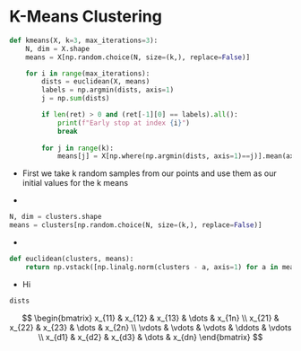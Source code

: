 # K-Means Clustering

```py
def kmeans(X, k=3, max_iterations=3):
    N, dim = X.shape
    means = X[np.random.choice(N, size=(k,), replace=False)]

    for i in range(max_iterations):
        dists = euclidean(X, means)
        labels = np.argmin(dists, axis=1)
        j = np.sum(dists)

        if len(ret) > 0 and (ret[-1][0] == labels).all():
            print(f"Early stop at index {i}")
            break
        
        for j in range(k):
            means[j] = X[np.where(np.argmin(dists, axis=1)==j)].mean(axis=0)
```

- First we take k random samples from our points and use them as our initial values for the k means

- 

```py
N, dim = clusters.shape
means = clusters[np.random.choice(N, size=(k,), replace=False)]
```

-

```py
def euclidean(clusters, means):
    return np.vstack([np.linalg.norm(clusters - a, axis=1) for a in means]).T
```

- Hi

```py
dists
```


$$
\begin{bmatrix}
    x_{11}       & x_{12} & x_{13} & \dots  & x_{1n} \\
    x_{21}       & x_{22} & x_{23} & \dots  & x_{2n} \\
    \vdots       & \vdots & \vdots & \ddots & \vdots \\
    x_{d1}       & x_{d2} & x_{d3} & \dots  & x_{dn}
\end{bmatrix}
$$